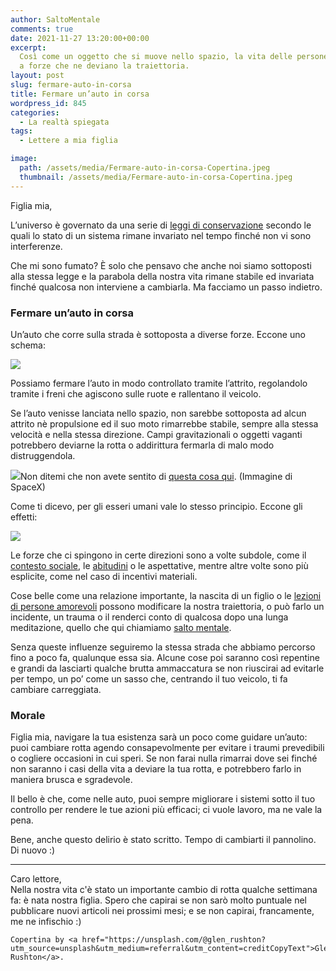 ```yaml
---
author: SaltoMentale
comments: true
date: 2021-11-27 13:20:00+00:00
excerpt:
  Così come un oggetto che si muove nello spazio, la vita delle persone è soggetta
  a forze che ne deviano la traiettoria.
layout: post
slug: fermare-auto-in-corsa
title: Fermare un’auto in corsa
wordpress_id: 845
categories:
  - La realtà spiegata
tags:
  - Lettere a mia figlia

image:
  path: /assets/media/Fermare-auto-in-corsa-Copertina.jpeg
  thumbnail: /assets/media/Fermare-auto-in-corsa-Copertina.jpeg
---
```


Figlia mia,

L’universo è governato da una serie di [leggi di conservazione](https://it.wikipedia.org/wiki/Legge_di_conservazione) secondo le quali lo stato di un sistema rimane invariato nel tempo finché non vi sono interferenze.

Che mi sono fumato? È solo che pensavo che anche noi siamo sottoposti alla stessa legge e la parabola della nostra vita rimane stabile ed invariata finché qualcosa non interviene a cambiarla. Ma facciamo un passo indietro.

### Fermare un’auto in corsa

Un’auto che corre sulla strada è sottoposta a diverse forze. Eccone uno schema:

![]({{site.baseurl}}/assets/media/Fermare-unauto-in-corsa.png)

Possiamo fermare l’auto in modo controllato tramite l’attrito, regolandolo tramite i freni che agiscono sulle ruote e rallentano il veicolo.

Se l’auto venisse lanciata nello spazio, non sarebbe sottoposta ad alcun attrito nè propulsione ed il suo moto rimarrebbe stabile, sempre alla stessa velocità e nella stessa direzione. Campi gravitazionali o oggetti vaganti potrebbero deviarne la rotta o addirittura fermarla di malo modo distruggendola.

![]({{site.baseurl}}/assets/media/see-the-tesla-roadster-in-space-from-all-angles.jpeg)Non ditemi che non avete sentito di [questa cosa qui](https://www.ilpost.it/2018/02/08/orbita-tesla-roadster-spazio/). (Immagine di SpaceX)

Come ti dicevo, per gli esseri umani vale lo stesso principio. Eccone gli effetti:

![]({{site.baseurl}}/assets/media/Fermare-unauto-in-corsa-–-1.png)

Le forze che ci spingono in certe direzioni sono a volte subdole, come il [contesto sociale](/il-giusto-lo-sbagliato-ed-il-contesto-sociale/), le [abitudini](/decisioni-e-abitudini/) o le aspettative, mentre altre volte sono più esplicite, come nel caso di incentivi materiali.

Cose belle come una relazione importante, la nascita di un figlio o le [lezioni di persone amorevoli](/lezioni-nonni/) possono modificare la nostra traiettoria, o può farlo un incidente, un trauma o il renderci conto di qualcosa dopo una lunga meditazione, quello che qui chiamiamo [salto mentale](/cose-un-salto-mentale/).

Senza queste influenze seguiremo la stessa strada che abbiamo percorso fino a poco fa, qualunque essa sia. Alcune cose poi saranno così repentine e grandi da lasciarti qualche brutta ammaccatura se non riuscirai ad evitarle per tempo, un po’ come un sasso che, centrando il tuo veicolo, ti fa cambiare carreggiata.

### Morale

Figlia mia, navigare la tua esistenza sarà un poco come guidare un’auto: puoi cambiare rotta agendo consapevolmente per evitare i traumi prevedibili o cogliere occasioni in cui speri. Se non farai nulla rimarrai dove sei finché non saranno i casi della vita a deviare la tua rotta, e potrebbero farlo in maniera brusca e sgradevole.

Il bello è che, come nelle auto, puoi sempre migliorare i sistemi sotto il tuo controllo per rendere le tue azioni più efficaci; ci vuole lavoro, ma ne vale la pena.

Bene, anche questo delirio è stato scritto. Tempo di cambiarti il pannolino. Di nuovo :)

---

Caro lettore,  
Nella nostra vita c'è stato un importante cambio di rotta qualche settimana fa: è nata nostra figlia. Spero che capirai se non sarò molto puntuale nel pubblicare nuovi articoli nei prossimi mesi; e se non capirai, francamente, me ne infischio :)

    Copertina by <a href="https://unsplash.com/@glen_rushton?utm_source=unsplash&utm_medium=referral&utm_content=creditCopyText">Glen Rushton</a>.
